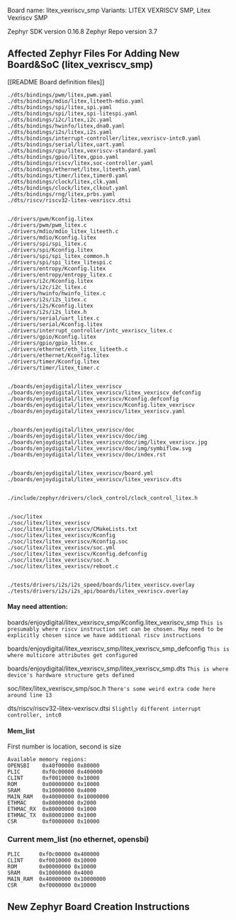 Board name: litex_vexriscv_smp
Variants: LITEX VEXRISCV SMP, Litex Vexriscv SMP

Zephyr SDK version 0.16.8
Zephyr Repo version 3.7
## Affected Zephyr Files For Adding New Board&SoC (litex_vexriscv_smp)
[[README Board definition files]]
```shell
./dts/bindings/pwm/litex,pwm.yaml
./dts/bindings/mdio/litex,liteeth-mdio.yaml
./dts/bindings/spi/litex,spi.yaml
./dts/bindings/spi/litex,spi-litespi.yaml
./dts/bindings/i2c/litex,i2c.yaml
./dts/bindings/hwinfo/litex,dna0.yaml
./dts/bindings/i2s/litex,i2s.yaml
./dts/bindings/interrupt-controller/litex,vexriscv-intc0.yaml
./dts/bindings/serial/litex,uart.yaml
./dts/bindings/cpu/litex,vexriscv-standard.yaml
./dts/bindings/gpio/litex,gpio.yaml
./dts/bindings/riscv/litex,soc-controller.yaml
./dts/bindings/ethernet/litex,liteeth.yaml
./dts/bindings/timer/litex,timer0.yaml
./dts/bindings/clock/litex,clk.yaml
./dts/bindings/clock/litex,clkout.yaml
./dts/bindings/rng/litex,prbs.yaml
./dts/riscv/riscv32-litex-vexriscv.dtsi


./drivers/pwm/Kconfig.litex
./drivers/pwm/pwm_litex.c
./drivers/mdio/mdio_litex_liteeth.c
./drivers/mdio/Kconfig.litex
./drivers/spi/spi_litex.c
./drivers/spi/Kconfig.litex
./drivers/spi/spi_litex_common.h
./drivers/spi/spi_litex_litespi.c
./drivers/entropy/Kconfig.litex
./drivers/entropy/entropy_litex.c
./drivers/i2c/Kconfig.litex
./drivers/i2c/i2c_litex.c
./drivers/hwinfo/hwinfo_litex.c
./drivers/i2s/i2s_litex.c
./drivers/i2s/Kconfig.litex
./drivers/i2s/i2s_litex.h
./drivers/serial/uart_litex.c
./drivers/serial/Kconfig.litex
./drivers/interrupt_controller/intc_vexriscv_litex.c
./drivers/gpio/Kconfig.litex
./drivers/gpio/gpio_litex.c
./drivers/ethernet/eth_litex_liteeth.c
./drivers/ethernet/Kconfig.litex
./drivers/timer/Kconfig.litex
./drivers/timer/litex_timer.c


./boards/enjoydigital/litex_vexriscv
./boards/enjoydigital/litex_vexriscv/litex_vexriscv_defconfig
./boards/enjoydigital/litex_vexriscv/Kconfig.defconfig
./boards/enjoydigital/litex_vexriscv/Kconfig.litex_vexriscv
./boards/enjoydigital/litex_vexriscv/litex_vexriscv.yaml


./boards/enjoydigital/litex_vexriscv/doc
./boards/enjoydigital/litex_vexriscv/doc/img
./boards/enjoydigital/litex_vexriscv/doc/img/litex_vexriscv.jpg
./boards/enjoydigital/litex_vexriscv/doc/img/symbiflow.svg
./boards/enjoydigital/litex_vexriscv/doc/index.rst


./boards/enjoydigital/litex_vexriscv/board.yml
./boards/enjoydigital/litex_vexriscv/litex_vexriscv.dts


./include/zephyr/drivers/clock_control/clock_control_litex.h


./soc/litex
./soc/litex/litex_vexriscv
./soc/litex/litex_vexriscv/CMakeLists.txt
./soc/litex/litex_vexriscv/Kconfig
./soc/litex/litex_vexriscv/Kconfig.soc
./soc/litex/litex_vexriscv/soc.yml
./soc/litex/litex_vexriscv/Kconfig.defconfig
./soc/litex/litex_vexriscv/soc.h
./soc/litex/litex_vexriscv/reboot.c


./tests/drivers/i2s/i2s_speed/boards/litex_vexriscv.overlay
./tests/drivers/i2s/i2s_api/boards/litex_vexriscv.overlay
```

#### May need attention:
boards/enjoydigital/litex_vexriscv_smp/Kconfig.litex_vexriscv_smp
	`This is presumably where riscv instruction set can be chosen. May need to be explicitly chosen since we have additional riscv instructions`

boards/enjoydigital/litex_vexriscv_smp/litex_vexriscv_smp_defconfig
	`This is where multicore attributes get configured`

boards/enjoydigital/litex_vexriscv_smp/litex_vexriscv_smp.dts
	`This is where device's hardware structure gets defined`

soc/litex/litex_vexriscv_smp/soc.h
	`There's some weird extra code here around line 13`

dts/riscv/riscv32-litex-vexriscv.dtsi
	`Slightly different interrupt controller, intc0`

#### Mem_list
First number is location, second is size
```shell
Available memory regions:
OPENSBI    0x40f00000 0x80000 
PLIC       0xf0c00000 0x400000
CLINT      0xf0010000 0x10000 
ROM        0x00000000 0x10000 
SRAM       0x10000000 0x4000 
MAIN_RAM   0x40000000 0x10000000
ETHMAC     0x80000000 0x2000 
ETHMAC_RX  0x80000000 0x1000 
ETHMAC_TX  0x80001000 0x1000 
CSR        0xf0000000 0x10000  
```

### Current mem_list (no ethernet, opensbi)
```
PLIC      0xf0c00000 0x400000 
CLINT     0xf0010000 0x10000 
ROM       0x00000000 0x10000 
SRAM      0x10000000 0x4000 
MAIN_RAM  0x40000000 0x10000000 
CSR       0xf0000000 0x10000
```
## New Zephyr Board Creation Instructions
